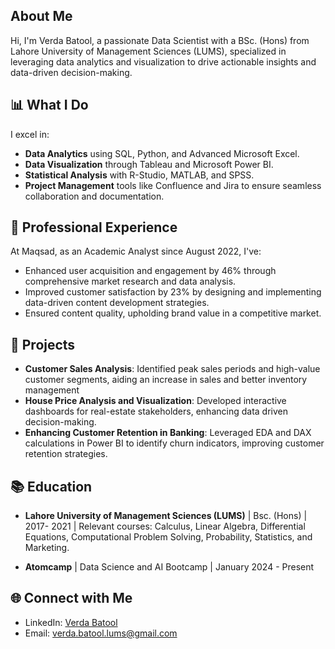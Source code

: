 ## About Me

Hi, I'm Verda Batool, a passionate Data Scientist with a BSc. (Hons) from Lahore University of Management Sciences (LUMS), specialized in leveraging data analytics and visualization to drive actionable insights and data-driven decision-making.

## 📊 What I Do

I excel in:
- **Data Analytics** using SQL, Python, and Advanced Microsoft Excel.
- **Data Visualization** through Tableau and Microsoft Power BI.
- **Statistical Analysis** with R-Studio, MATLAB, and SPSS.
- **Project Management** tools like Confluence and Jira to ensure seamless collaboration and documentation.

## 💼 Professional Experience

At Maqsad, as an Academic Analyst since August 2022, I've:
- Enhanced user acquisition and engagement by 46% through comprehensive market research and data analysis.
- Improved customer satisfaction by 23% by designing and implementing data-driven content development strategies.
- Ensured content quality, upholding brand value in a competitive market.

## 🚀 Projects

- **Customer Sales Analysis**: Identified peak sales periods and high-value customer segments, aiding an increase in sales and better inventory management
- **House Price Analysis and Visualization**: Developed interactive dashboards for real-estate stakeholders, enhancing data driven decision-making.
- **Enhancing Customer Retention in Banking**: Leveraged EDA and DAX calculations in Power BI to identify churn indicators, improving customer retention strategies.

## 📚 Education

- **Lahore University of Management Sciences (LUMS)** | Bsc. (Hons) | 2017- 2021 | Relevant courses: Calculus, Linear Algebra, Differential Equations, Computational Problem Solving, Probability, Statistics, and Marketing.

- **Atomcamp** | Data Science and AI Bootcamp | January 2024 - Present

## 🌐 Connect with Me

- LinkedIn: [Verda Batool](https://www.linkedin.com/in/verda-batool/)
- Email: verda.batool.lums@gmail.com
